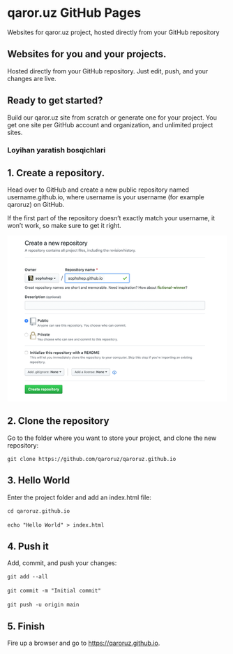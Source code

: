 # qaror.uz GitHub Pages
Websites for qaror.uz project, hosted directly from your GitHub repository

## Websites for you and your projects.
Hosted directly from your GitHub repository. Just edit, push, and your changes are live.

## Ready to get started?
Build our qaror.uz site from scratch or generate one for your project.
You get one site per GitHub account and organization, and unlimited project sites.

### Loyihan yaratish bosqichlari

## 1. Create a repository. 
Head over to GitHub and create a new public repository named username.github.io, where username is your username (for example qaroruz) on GitHub.

If the first part of the repository doesn’t exactly match your username, it won’t work, so make sure to get it right.

![user-repo](./images/user-repo@2x.png)


## 2. Clone the repository

Go to the folder where you want to store your project, and clone the new repository:
```shell
git clone https://github.com/qaroruz/qaroruz.github.io
```

## 3. Hello World

Enter the project folder and add an index.html file:

```shell
cd qaroruz.github.io

echo "Hello World" > index.html
```
## 4. Push it
Add, commit, and push your changes:
```shell
git add --all

git commit -m "Initial commit"

git push -u origin main
```

## 5. Finish
Fire up a browser and go to https://qaroruz.github.io.

